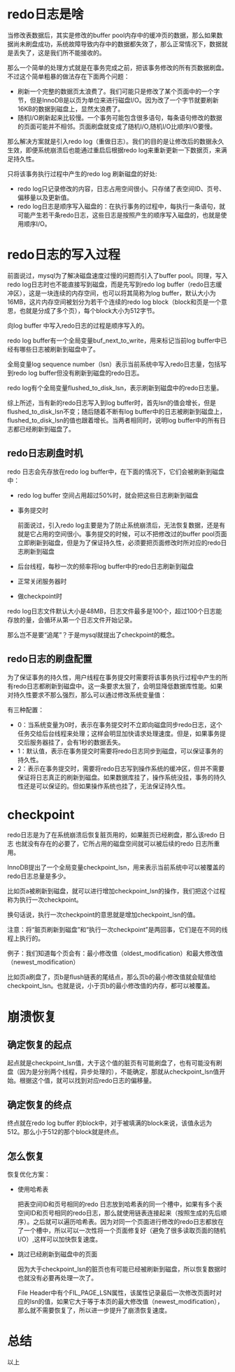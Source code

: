# redo日志是啥

当修改表数据后，其实是修改的buffer pool内存中的缓冲页的数据，那么如果数据尚未刷盘成功，系统故障导致内存中的数据都失效了，那么正常情况下，数据就是丢失了，这是我们所不能接收的。

那么一个简单的处理方式就是在事务完成之前，把该事务修改的所有页数据刷盘。不过这个简单粗暴的做法存在下面两个问题：

* 刷新一个完整的数据页太浪费了。我们可能只是修改了某个页面中的一个字节，但是InnoDB是以页为单位来进行磁盘I/O。因为改了一个字节就要刷新16KB的数据到磁盘上，显然太浪费了。
* 随机I/O刷新起来比较慢。一个事务可能包含很多语句，每条语句修改的数据的页面可能并不相邻。页面刷盘就变成了随机I/O,随机I/O比顺序I/O要慢。

那么解决方案就是引入redo log（重做日志）。我们的目的是让修改后的数据永久生效，即便系统崩溃后也能通过重启后根据redo log来重新更新一下数据页，来满足持久性。

只将该事务执行过程中产生的redo  log 刷新磁盘的好处: 

* redo log只记录修改的内容，日志占用空间很小。只存储了表空间ID、页号、偏移量以及更新值。
* redo log日志是顺序写入磁盘的：在执行事务的过程中，每执行一条语句，就可能产生若干条redo日志，这些日志是按照产生的顺序写入磁盘的，也就是使用顺序I/O。

# redo日志的写入过程

前面说过，mysql为了解决磁盘速度过慢的问题而引入了buffer pool。同理，写入redo log日志时也不能直接写到磁盘，而是先写到redo log buffer（redo日志缓冲区），这是一块连续的内存空间，也可以将其简称为log buffer，默认大小为16MB，这片内存空间被划分为若干个连续的redo log block（block和页是一个意思，也就是分成了多个页），每个block大小为512字节。

向log buffer 中写入redo日志的过程是顺序写入的。



redo log buffer有一个全局变量buf_next_to_write，用来标记当前log buffer中已经有哪些日志被刷新到磁盘中了。

全局变量log sequence number（lsn）表示当前系统中写入redo日志量，包括写到redo log buffer但没有刷新到磁盘的redo日志。

redo log有个全局变量flushed_to_disk_lsn，表示刷新到磁盘中的redo日志量。

综上所述，当有新的redo日志写入到log buffer时，首先lsn的值会增长，但是flushed_to_disk_lsn不变；随后随着不断有log buffer中的日志被刷新到磁盘上，flushed_to_disk_lsn的值也跟着增长。当两者相同时，说明log buffer中的所有日志都已经刷新到磁盘了。

## redo日志刷盘时机

redo 日志会先存放在redo log buffer中，在下面的情况下，它们会被刷新到磁盘中：

* redo log buffer 空间占用超过50%时，就会把这些日志刷新到磁盘

* 事务提交时

  前面说过，引入redo log主要是为了防止系统崩溃后，无法恢复数据，还是有就是它占用的空间很小。事务提交的时候，可以不把修改过的buffer pool页面立即刷新到磁盘，但是为了保证持久性，必须要把页面修改时所对应的redo日志刷新到磁盘

* 后台线程，每秒一次的频率将log buffer中的redo日志刷新到磁盘

* 正常关闭服务器时

* 做checkpoint时

redo log日志文件默认大小是48MB，日志文件最多是100个，超过100个日志能存放的量，会循环从第一个日志文件开始记录。

那么岂不是要“追尾”？于是mysql就提出了checkpoint的概念。

## redo日志的刷盘配置

为了保证事务的持久性，用户线程在事务提交时需要将该事务执行过程中产生的所有redo日志都刷新到磁盘中。这一条要求太狠了，会明显降低数据库性能。如果对持久性要求不那么强烈，那么可以通过修改系统变量值：

有三种配置：

* 0：当系统变量为0时，表示在事务提交时不立即向磁盘同步redo日志，这个任务交给后台线程来处理；这样会明显加快请求处理速度。但是，如果事务提交后服务器挂了，会有1秒的数据丢失。
* 1：默认值，表示在事务提交时需要将redo日志同步到磁盘，可以保证事务的持久性。
* 2：表示在事务提交时，需要将redo日志写到操作系统的缓冲区，但并不需要保证将日志真正的刷新到磁盘。如果数据库挂了，操作系统没挂，事务的持久性还是可以保证的。但如果操作系统也挂了，无法保证持久性。

# checkpoint

redo日志是为了在系统崩溃后恢复脏页用的，如果脏页已经刷盘，那么该redo 日志 也就没有存在的必要了，它所占用的磁盘空间就可以被后续的redo 日志所重用。

InnoDB提出了一个全局变量checkpoint_lsn，用来表示当前系统中可以被覆盖的redo日志总量是多少。

比如页a被刷新到磁盘，就可以进行增加checkpoint_lsn的操作，我们把这个过程称为执行一次checkpoint。

换句话说，执行一次checkpoint的意思就是增加checkpoint_lsn的值。

注意：将“脏页刷新到磁盘”和“执行一次checkpoint”是两回事，它们是在不同的线程上执行的。

例子：我们知道每个页会有：最小修改值（oldest_modification）和最大修改值（newest_modification）

比如页a刷盘了，页b是flush链表的尾结点，那么页b的最小修改值就会赋值给checkpoint_lsn。也就是说，小于页b的最小修改值的内存，都可以被覆盖。

# 崩溃恢复

## 确定恢复的起点

起点就是checkpoint_lsn值，大于这个值的脏页有可能刷盘了，也有可能没有刷盘（因为是分别两个线程，异步处理的），不能确定，那就从checkpoint_lsn值开始。根据这个值，就可以找到对应redo日志的偏移量。

## 确定恢复的终点

终点就在redo log buffer 的block中，对于被填满的block来说，该值永远为512。那么小于512的那个block就是终点。

## 怎么恢复

恢复优化方案：

* 使用哈希表

  把表空间ID和页号相同的redo 日志放到哈希表的同一个槽中，如果有多个表空间ID和页号相同的redo日志，那么就使用链表连接起来（按照生成的先后顺序）。之后就可以遍历哈希表。因为对同一个页面进行修改的redo日志都放在了一个槽中，所以可以一次性将一个页面修复好（避免了很多读取页面的随机I/O）,这样可以加快恢复速度。

* 跳过已经刷新到磁盘中的页面

  因为大于checkpoint_lsn的脏页也有可能已经被刷新到磁盘，所以恢复数据时也就没有必要再处理一次了。

  File Header中有个FIL_PAGE_LSN属性，该属性记录最后一次修改页面时对应的lsn的值，如果它大于等于本页的最大修改值（newest_modification），那么就不需要恢复了，所以进一步提升了崩溃恢复速度。



# 总结

以上

